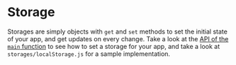 # Storage

Storages are simply objects with `get` and `set` methods to set the initial state of your app, and get updates on every change. Take a look at the [API of the `main` function](../api/main.md) to see how to set a storage for your app, and take a look at `storages/localStorage.js` for a sample implementation.